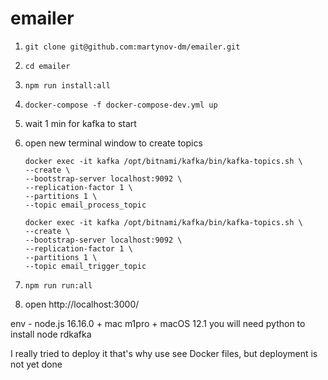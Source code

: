 # emailer
1) `git clone git@github.com:martynov-dm/emailer.git`
2) `cd emailer`
3) `npm run install:all`
4) `docker-compose -f docker-compose-dev.yml up`
5) wait 1 min for kafka to start
6) open new terminal window to create topics

 
    ```
    docker exec -it kafka /opt/bitnami/kafka/bin/kafka-topics.sh \
    --create \
    --bootstrap-server localhost:9092 \
    --replication-factor 1 \
    --partitions 1 \
    --topic email_process_topic
    ```

    ```
    docker exec -it kafka /opt/bitnami/kafka/bin/kafka-topics.sh \
    --create \
    --bootstrap-server localhost:9092 \
    --replication-factor 1 \
    --partitions 1 \
    --topic email_trigger_topic
    ```
    
7) `npm run run:all`
8) open http://localhost:3000/

env - node.js 16.16.0 + mac m1pro + macOS 12.1
you will need python to install node rdkafka

I really tried to deploy it that's why use see Docker files, but deployment is not yet done
